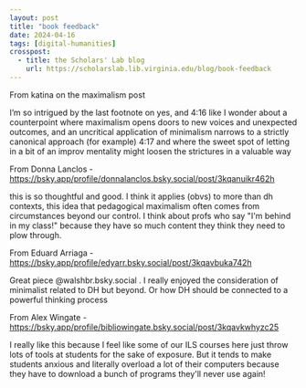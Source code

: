 ```yaml
---
layout: post
title: "book feedback"
date: 2024-04-16
tags: [digital-humanities]
crosspost:
  - title: the Scholars' Lab blog
    url: https://scholarslab.lib.virginia.edu/blog/book-feedback
---
```

From katina on the maximalism post

I’m so intrigued by the last footnote on yes, and
4:16
like I wonder about a counterpoint where maximalism opens doors to new voices and unexpected outcomes, and an uncritical application of minimalism narrows to a strictly canonical approach (for example)
4:17
and where the sweet spot of letting in a bit of an improv mentality might loosen the strictures in a valuable way




From Donna Lanclos - https://bsky.app/profile/donnalanclos.bsky.social/post/3kqanuikr462h

this is so thoughtful and good.  I think it applies (obvs) to more than dh contexts, this idea that pedagogical maximalism often comes from circumstances beyond our control.  I think about profs who say "I'm behind in my class!" because they have so much content they think they need to plow through.

From Eduard Arriaga - https://bsky.app/profile/edyarr.bsky.social/post/3kqavbuka742h

Great piece @walshbr.bsky.social . I really enjoyed the consideration of minimalist related to DH but beyond. Or how DH should be connected to a powerful thinking process

From Alex Wingate - https://bsky.app/profile/bibliowingate.bsky.social/post/3kqavkwhyzc25

I really like this because I feel like some of our ILS courses here just throw lots of tools at students for the sake of exposure. But it tends to make students anxious and literally overload a lot of their computers because they have to download a bunch of programs they'll never use again!